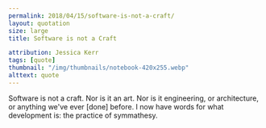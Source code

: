 ```yaml
---
permalink: 2018/04/15/software-is-not-a-craft/
layout: quotation
size: large
title: Software is not a Craft

attribution: Jessica Kerr
tags: [quote]
thumbnail: "/img/thumbnails/notebook-420x255.webp"
alttext: quote
---
```


Software is not a craft. Nor is it an art. Nor is it engineering, or architecture,
or anything we've ever [done] before. I now have words for what development is:
the practice of symmathesy.

